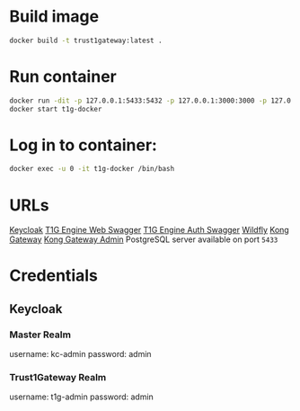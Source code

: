 # Build image
```bash
docker build -t trust1gateway:latest .
```

# Run container
```bash
docker run -dit -p 127.0.0.1:5433:5432 -p 127.0.0.1:3000:3000 -p 127.0.0.1:3003:3003 -p 127.0.0.1:8443:8443 -p 127.0.0.1:8000:8000 -p 127.0.0.1:8001:8001 -p 127.0.0.1:28080:28080 -p 127.0.0.1:28443:28443 -p 127.0.0.1:29990:29990 -p 127.0.0.1:29993:29993 --name t1g-docker trust1gateway:latest
docker start t1g-docker
```

# Log in to container:
```bash
docker exec -u 0 -it t1g-docker /bin/bash
```

# URLs
[Keycloak](http://localhost:28080/auth)
[T1G Engine Web Swagger](http://localhost:28080/t1g-web)
[T1G Engine Auth Swagger](http://localhost:28080/t1g-auth)
[Wildfly](http://localhost:28080)
[Kong Gateway](http://localhost:8000)
[Kong Gateway Admin](http://localhost:8001)
PostgreSQL server available on port `5433`

# Credentials

## Keycloak

### Master Realm

username: kc-admin
password: admin

### Trust1Gateway Realm

username: t1g-admin
password: admin